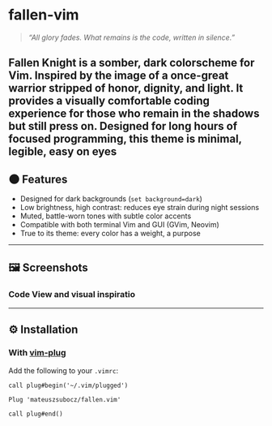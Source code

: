 # fallen-vim

> *“All glory fades. What remains is the code, written in silence.”*

**Fallen Knight** is a somber, dark colorscheme for Vim. Inspired by the image of a once-great warrior stripped of honor, dignity, and light. It provides a visually comfortable coding experience for those who remain in the shadows but still press on. Designed for long hours of focused programming, this theme is minimal, legible, easy on eyes
---

## 🌑 Features

- Designed for dark backgrounds (`set background=dark`)
- Low brightness, high contrast: reduces eye strain during night sessions
- Muted, battle-worn tones with subtle color accents
- Compatible with both terminal Vim and GUI (GVim, Neovim)
- True to its theme: every color has a weight, a purpose

---

## 🖼️ Screenshots

### Code View and visual inspiratio

---

## ⚙️ Installation

### With [vim-plug](https://github.com/junegunn/vim-plug)

Add the following to your `.vimrc`:

```vim
call plug#begin('~/.vim/plugged')

Plug 'mateuszsubocz/fallen.vim'

call plug#end()
